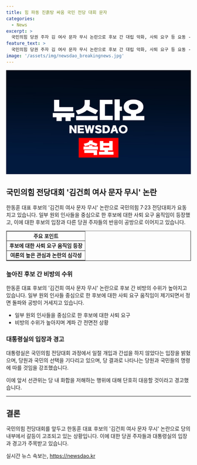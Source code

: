 ```yaml
---
title: 힘 파동 진흙탕 싸움 국민 전당 대회 문자
categories:
  - News
excerpt: >
  국민의힘 당권 주자 김 여사 문자 무시 논란으로 후보 간 대립 악화, 사퇴 요구 등 요동 - 7월23일 전당대회를 앞둔 국민의힘 당권 주자인 한동훈 후보의 김건희 여사 문자 무시 논란이 후보 간 대립을 가중시키고 있습니다. 일부 원외 인사들의 사퇴 요구와 집중 비판 등으로 당권 구도가 요동치고 있으며, 대선 패배 책임론과 관련된 강력한 공방 등으로 전면전 상황이 우려되고 있습니다. 지난 3월의 연판장 사태와의 연관성도 언급되고 있으며, 후보들 간의 강력한 비판과 대립이 이어지고 있습니다. 본 논란은 당대표 후보 토론에서도 중요한 쟁점으로 떠오르고 있습니다. 대통령실은 선거에 개입하지 않겠다는 입장을 공개하며 화합을 촉구했습니다.
feature_text: >
  국민의힘 당권 주자 김 여사 문자 무시 논란으로 후보 간 대립 악화, 사퇴 요구 등 요동 - 7월23일 전당대회를 앞둔 국민의힘 당권 주자인 한동훈 후보의 김건희 여사 문자 무시 논란이 후보 간 대립을 가중시키고 있습니다. 일부 원외 인사들의 사퇴 요구와 집중 비판 등으로 당권 구도가 요동치고 있으며, 대선 패배 책임론과 관련된 강력한 공방 등으로 전면전 상황이 우려되고 있습니다. 지난 3월의 연판장 사태와의 연관성도 언급되고 있으며, 후보들 간의 강력한 비판과 대립이 이어지고 있습니다. 본 논란은 당대표 후보 토론에서도 중요한 쟁점으로 떠오르고 있습니다. 대통령실은 선거에 개입하지 않겠다는 입장을 공개하며 화합을 촉구했습니다.
image: '/assets/img/newsdao_breakingnews.jpg'
---
```


<p><img src="/assets/img/newsdao_breakingnews.jpg" alt="cryptoinkorea 속보" /></p>

<h2 data-ke-size="size26">국민의힘 전당대회 '김건희 여사 문자 무시' 논란</h2>

<p data-ke-size="size16">한동훈 대표 후보의 '김건희 여사 문자 무시' 논란으로 국민의힘 7·23 전당대회가 요동치고 있습니다. 일부 원외 인사들을 중심으로 한 후보에 대한 사퇴 요구 움직임이 등장했고, 이에 대한 후보의 입장과 다른 당권 주자들의 반응이 공방으로 이어지고 있습니다.</p>

<table style="width: 100%;" border="1">
  <tbody>
    <tr>
      <td style="text-align: center; height: 17px;"><b>주요 포인트</b></td>
    </tr>
    <tr>
      <td style="text-align: center; height: 17px;"><b>후보에 대한 사퇴 요구 움직임 등장</b></td>
    </tr>
    <tr>
      <td style="text-align: center; height: 17px;"><b>여론의 높은 관심과 논란의 심각성</b></td>
    </tr>
  </tbody>
</table>

<h3>높아진 후보 간 비방의 수위</h3>

<p data-ke-size="size16">한동훈 대표 후보의 '김건희 여사 문자 무시' 논란으로 후보 간 비방의 수위가 높아지고 있습니다. 일부 원외 인사들 중심으로 한 후보에 대한 사퇴 요구 움직임이 제기되면서 정면 돌파와 공방이 거세지고 있습니다.</p>

<ul>
  <li>일부 원외 인사들을 중심으로 한 후보에 대한 사퇴 요구</li>
  <li>비방의 수위가 높아지며 계파 간 전면전 상황</li>
</ul>

<h3>대통령실의 입장과 경고</h3>

<p data-ke-size="size16">대통령실은 국민의힘 전당대회 과정에서 일절 개입과 간섭을 하지 않았다는 입장을 밝혔으며, 당원과 국민의 선택을 기다리고 있으며, 당 결과로 나타나는 당원과 국민들의 명령에 따를 것임을 강조했습니다.</p>

<p data-ke-size="size16">이에 앞서 선관위는 당 내 화합을 저해하는 행위에 대해 단호히 대응할 것이라고 경고했습니다.</p>

<hr>

<h2 data-ke-size="size26">결론</h2>

<p data-ke-size="size16">국민의힘 전당대회를 앞두고 한동훈 대표 후보의 '김건희 여사 문자 무시' 논란으로 당의 내부에서 갈등이 고조되고 있는 상황입니다. 이에 대한 당권 주자들과 대통령실의 입장과 경고가 주목받고 있습니다.</p>
실시간 뉴스 속보는, <a href="https://newsdao.kr" rel="dofollow">https://newsdao.kr</a>


